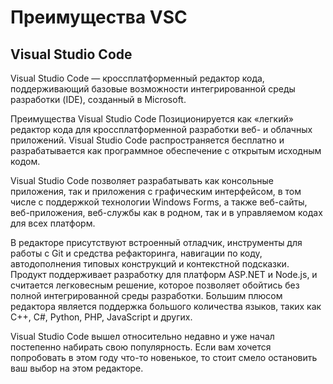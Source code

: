 # Преимущества VSC

## Visual Studio Code
Visual Studio Code — кроссплатформенный редактор кода, поддерживающий базовые возможности интегрированной среды разработки (IDE), созданный в Microsoft.

Преимущества Visual Studio Code
Позиционируется как «легкий» редактор кода для кроссплатформенной разработки веб- и облачных приложений. Visual Studio Code распространяется бесплатно и разрабатывается как программное обеспечение с открытым исходным кодом.

Visual Studio Code позволяет разрабатывать как консольные приложения, так и приложения с графическим интерфейсом, в том числе с поддержкой технологии Windows Forms, а также веб-сайты, веб-приложения, веб-службы как в родном, так и в управляемом кодах для всех платформ.

В редакторе присутствуют встроенный отладчик, инструменты для работы с Git и средства рефакторинга, навигации по коду, автодополнения типовых конструкций и контекстной подсказки. Продукт поддерживает разработку для платформ ASP.NET и Node.js, и считается легковесным решение, которое позволяет обойтись без полной интегрированной среды разработки. Большим плюсом редактора является поддержка большого количества языков, таких как C++, C#, Python, PHP, JavaScript и других.

Visual Studio Code вышел относительно недавно и уже начал постепенно набирать свою популярность. Если вам хочется попробовать в этом году что-то новенькое, то стоит смело остановить ваш выбор на этом редакторе.